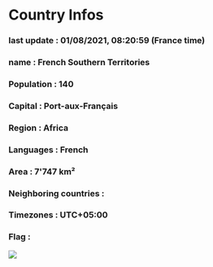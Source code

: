 # Country  Infos
### last update : 01/08/2021, 08:20:59 (France time)

### name : French Southern Territories
### Population : 140
### Capital : Port-aux-Français
### Region : Africa
### Languages : French
### Area : 7'747 km²
### Neighboring countries : 
### Timezones : UTC+05:00

### Flag :
![](https://restcountries.eu/data/atf.svg)